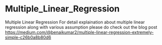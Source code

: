 # Multiple_Linear_Regression
Multiple Linear Regression
For detail explaination about multiple linear regression along with various assumption please do check out the blog post https://medium.com/@benaikumar2/multiple-linear-regression-extremely-simple-c26b0a8b80d6
